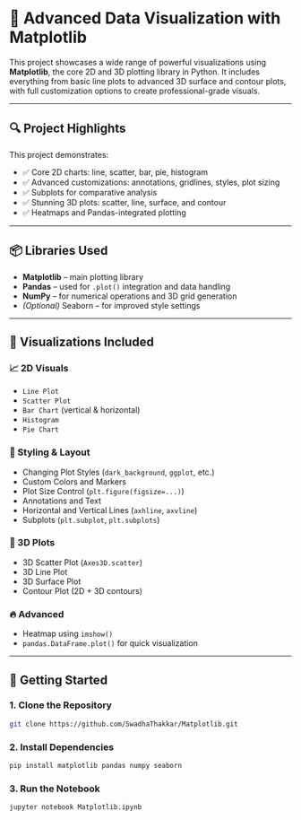 # 🎨 Advanced Data Visualization with Matplotlib

This project showcases a wide range of powerful visualizations using **Matplotlib**, the core 2D and 3D plotting library in Python. It includes everything from basic line plots to advanced 3D surface and contour plots, with full customization options to create professional-grade visuals.

---

## 🔍 Project Highlights

This project demonstrates:

- ✅ Core 2D charts: line, scatter, bar, pie, histogram
- ✅ Advanced customizations: annotations, gridlines, styles, plot sizing
- ✅ Subplots for comparative analysis
- ✅ Stunning 3D plots: scatter, line, surface, and contour
- ✅ Heatmaps and Pandas-integrated plotting

---

## 📦 Libraries Used

- **Matplotlib** – main plotting library
- **Pandas** – used for `.plot()` integration and data handling
- **NumPy** – for numerical operations and 3D grid generation
- *(Optional)* Seaborn – for improved style settings

---

## 🧠 Visualizations Included

### 📈 2D Visuals
- `Line Plot`
- `Scatter Plot`
- `Bar Chart` (vertical & horizontal)
- `Histogram`
- `Pie Chart`

### 🎨 Styling & Layout
- Changing Plot Styles (`dark_background`, `ggplot`, etc.)
- Custom Colors and Markers
- Plot Size Control (`plt.figure(figsize=...)`)
- Annotations and Text
- Horizontal and Vertical Lines (`axhline`, `axvline`)
- Subplots (`plt.subplot`, `plt.subplots`)

### 🧭 3D Plots
- 3D Scatter Plot (`Axes3D.scatter`)
- 3D Line Plot
- 3D Surface Plot
- Contour Plot (2D + 3D contours)

### 🔥 Advanced
- Heatmap using `imshow()`
- `pandas.DataFrame.plot()` for quick visualization

---

## 🚀 Getting Started

### 1. Clone the Repository

```bash
git clone https://github.com/SwadhaThakkar/Matplotlib.git
```

### 2. Install Dependencies

```bash
pip install matplotlib pandas numpy seaborn
```

### 3. Run the Notebook

```bash
jupyter notebook Matplotlib.ipynb
```


